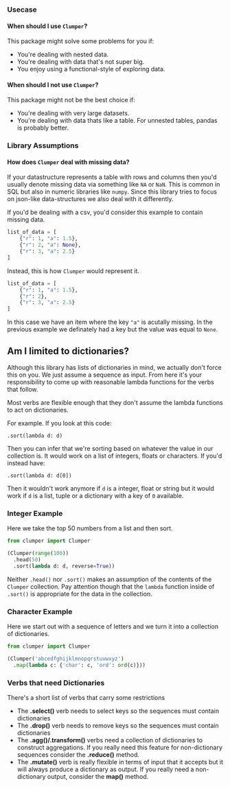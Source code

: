 ### Usecase

#### When should I use `Clumper`?

This package might solve some problems for you if:

- You're dealing with nested data.
- You're dealing with data that's not super big.
- You enjoy using a functional-style of exploring data.

#### When should I not use `Clumper`?

This package might not be the best choice if:

- You're dealing with very large datasets.
- You're dealing with data thats like a table. For unnested tables, pandas is probably better. 

### Library Assumptions

#### How does `Clumper` deal with missing data?

If your datastructure represents a table with rows and columns then you'd
usually denote missing data via something like `NA` or `NaN`. This is common
in SQL but also in numeric libraries like `numpy`. Since this library tries
to focus on json-like data-structures we also deal with it differently.

If you'd be dealing with a csv, you'd consider this example to contain missing data.

```python
list_of_data = [
    {"r": 1, "a": 1.5},
    {"r": 2, "a": None},
    {"r": 3, "a": 2.5}
]
```

Instead, this is how `Clumper` would represent it.

```python
list_of_data = [
    {"r": 1, "a": 1.5},
    {"r": 2},
    {"r": 3, "a": 2.5}
]
```

In this case we have an item where the key `"a"` is acutally missing. In the
previous example we definately had a key but the value was equal to `None`.

## Am I limited to dictionaries?

Although this library has lists of dictionaries in mind,
we actually don't force this on you. We just assume a sequence
as input. From here it's your responsibility to come up
with reasonable lambda functions for the verbs that follow.

Most verbs are flexible enough that they don't assume the
lambda functions to act on dictionaries.

For example. If you look at this code:

```
.sort(lambda d: d)
```

Then you can infer that we're sorting based on whatever
the value in our collection is. It would work on a list
of integers, floats or characters. If you'd instead have:

```
.sort(lambda d: d[0])
```

Then it wouldn't work anymore if `d` is a integer, float
or string but it would work if `d` is a list, tuple or a
dictionary with a key of `0` available.


### Integer Example

Here we take the top 50 numbers from a list and then sort.

```python
from clumper import Clumper

(Clumper(range(100))
  .head(50)
  .sort(lambda d: d, reverse=True))
```

Neither `.head()` nor `.sort()` makes an assumption of the
contents of the `Clumper` collection. Pay attention though that
the `lambda` function inside of `.sort()` is appropriate for the
data in the collection.

### Character Example

Here we start out with a sequence of letters
and we turn it into a collection of dictionaries.

```python
from clumper import Clumper

(Clumper('abcedfghijklmnopqrstuvwxyz')
  .map(lambda c: {'char': c, 'ord': ord(c)}))
```

### Verbs that need Dictionaries

There's a short list of verbs that carry some restrictions

- The **.select()** verb needs to select keys so the sequences must contain dictionaries
- The **.drop()** verb needs to remove keys so the sequences must contain dictionaries
- The **.agg()/.transform()** verbs need a collection of dictionaries to construct aggregations. If you
really need this feature for non-dictionary sequences consider the **.reduce()** method.
- The **.mutate()** verb is really flexible in terms of input that it
accepts but it will always produce a dictionary as output.
If you really need a non-dictionary output, consider the **map()** method.
